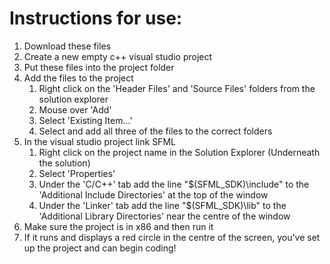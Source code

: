 # Instructions for use:
1. Download these files
1. Create a new empty c++ visual studio project
1. Put these files into the project folder
1. Add the files to the project
	1. Right click on the 'Header Files' and 'Source Files' folders from the solution explorer
	1. Mouse over 'Add'
	1. Select 'Existing Item...'
	1. Select and add all three of the files to the correct folders
1. In the visual studio project link SFML
	1. Right click on the project name in the Solution Explorer (Underneath the solution)
	1. Select 'Properties'
	1. Under the 'C/C++' tab add the line "$(SFML_SDK)\include" to the 'Additional Include Directories' at the top of the window
	1. Under the 'Linker' tab add the line "$(SFML_SDK)\lib" to the 'Additional Library Directories' near the centre of the window
1. Make sure the project is in x86 and then run it
1. If it runs and displays a red circle in the centre of the screen, you've set up the project and can begin coding!